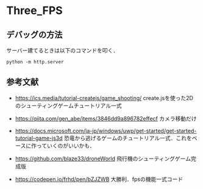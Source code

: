 # Three_FPS

## デバッグの方法
サーバー建てるときは以下のコマンドを叩く．

```
python -m http.server
```

## 参考文献

- https://ics.media/tutorial-createjs/game_shooting/
create.jsを使った2Dのシューティングゲームチュートリアル一式

- https://qiita.com/gen_abe/items/3846dd9a896782effecf
カメラ移動だけ

- https://docs.microsoft.com/ja-jp/windows/uwp/get-started/get-started-tutorial-game-js3d
恐竜から逃げるゲームのチュートリアル一式．これをベースに作っていくのがいいかも．

- https://github.com/blaze33/droneWorld
飛行機のシューティングゲーム完成版

- https://codepen.io/frhd/pen/bZJZWB
大勝利．fpsの機能一式コード